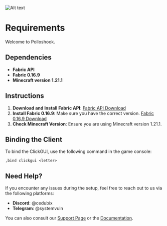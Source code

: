 ![Alt text](https://i.ibb.co/1YXL9RKp/image.png)

# Requirements

Welcome to Polloshook.

## Dependencies

- **Fabric API**
- **Fabric 0.16.9**
- **Minecraft version 1.21.1**

## Instructions

1. **Download and Install Fabric API**: [Fabric API Download](https://fabricmc.net/use/)
2. **Install Fabric 0.16.9**: Make sure you have the correct version. [Fabric 0.16.9 Download](https://fabricmc.net/use/)
3. **Check Minecraft Version**: Ensure you are using Minecraft version 1.21.1.

## Binding the Client

To bind the ClickGUI, use the following command in the game console:
```plaintext
,bind clickgui <letter>
```
## Need Help?

If you encounter any issues during the setup, feel free to reach out to us via the following platforms:

- **Discord**: @cedubix
- **Telegram**: @systemvuln

You can also consult our [Support Page](#) or the [Documentation](#).
